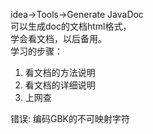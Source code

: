 idea→Tools→Generate JavaDoc<br>
可以生成doc的文档html格式，<br>
学会看文档，以后备用。<br>
 学习的步骤：
 1. 看文档的方法说明
 2. 看文档的详细说明
 3. 上网查
 
 错误: 编码GBK的不可映射字符
